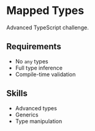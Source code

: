 # Mapped Types

Advanced TypeScript challenge.

## Requirements
- No `any` types
- Full type inference
- Compile-time validation

## Skills
- Advanced types
- Generics
- Type manipulation
